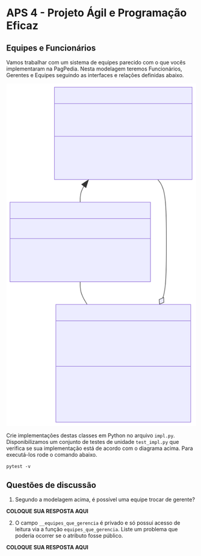 # APS 4 - Projeto Ágil e Programação Eficaz

## Equipes e Funcionários

Vamos trabalhar com um sistema de equipes parecido com o que vocês implementaram na PagPedia. Nesta modelagem teremos Funcionários, Gerentes e Equipes seguindo as interfaces e relações definidas abaixo. 

![](diagrama.svg)

Crie implementações destas classes em Python no arquivo `impl.py`. Disponibilizamos um conjunto de testes de unidade `test_impl.py` que verifica se sua implementação  está de acordo com o diagrama acima. Para executá-los rode o comando abaixo.

```
pytest -v
```

## Questões de discussão

1. Segundo a modelagem acima, é possível uma equipe trocar de gerente? 

**COLOQUE SUA RESPOSTA AQUI**

2. O campo `__equipes_que_gerencia` é privado e só possui acesso de leitura via a função `equipes_que_gerencia`. Liste um problema que poderia ocorrer se o atributo fosse público. 

**COLOQUE SUA RESPOSTA AQUI**
